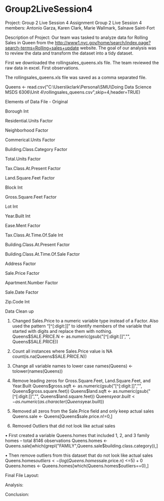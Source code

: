 # Group2LiveSession4

Project: Group 2 Live Session 4 Assignment
Group 2 Live Session 4 members: Antonio Garza, Karen Clark, Marie Wallmark, Salnave Saint-Fort

Description of Project:
Our team was tasked to analyze data for Rolling Sales in Queen from the http://www1.nyc.gov/home/search/index.page?search-terms=Rolling+sales+update website.  The goal of our analysis was to review the data and transform the dataset into a tidy dataset.


First we downloaded the rollingsales_queens.xls file.  The team reviewed the raw data in excel.  First observations.

The rollingsales_queens.xls file was saved as a comma separated file.

Queens <- read.csv("C:\\Users\\kclark\\Personal\\SMU\\Doing Data Science MSDS 6306\\Unit 4\\rollingsales_queens.csv",skip=4,header=TRUE)

Elements of Data File - Original

Borough			                  		Int		

Residential.Units			        		Factor

Neighborhood			            		Factor	

Commerical.Units			        		Factor

Building.Class.Category		    		Factor	

Total.Units				            		Factor

Tax.Class.At.Present	  	    		Factor	

Land.Square.Feet			        		Factor

Block				                  		Int	

Gross.Square.Feet			      			Factor

Lot				                    		Int		

Year.Built				                Int

Ease.Ment			                    Factor	

Tax.Class.At.Time.Of.Sale		      Int

Building.Class.At.Present	        Factor

Building.Class.At.Time.Of.Sale		Factor

Address				                		Factor

Sale.Price												Factor

Apartment.Number		          		Factor

Sale.Date													Factor

Zip.Code			                		Int


Data Clean up
1.	Changed Sales.Price to a numeric variable type instead of a Factor. Also used the pattern “[^[:digit:]]” to identify members of the variable that started with digits and replace them with nothing.
Queens$SALE.PRICE.N <- as.numeric(gsub("[^[:digit:]]","", Queens$SALE.PRICE))
 
2.	Count all instances where Sales.Price value is NA
count(is.na(Queens$SALE.PRICE.N)) 

3.	Change all variable names to lower case 
names(Queens) <- tolower(names(Queens))

4.	Remove leading zeros for Gross.Square.Feet, Land.Square.Feet, and Year.Built
Queens$gross.sqft <- as.numeric(gsub("[^[:digit:]]","", Queens$gross.square.feet))
Queens$land.sqft <- as.numeric(gsub("[^[:digit:]]","", Queens$land.square.feet))
Queens$year.built <- as.numeric(as.character(Queens$year.built))

5.	Removed all zeros from the Sale.Price field and only keep actual sales
Queens.sale <- Queens[Queens$sale.price.n!=0,]

6.	Removed Outliers that did not look like actual sales

•	First created a variable Queens.homes that included 1, 2, and 3 family homes – total 8146 observations
Queens.homes <- Queens.sale[which(grepl("FAMILY",Queens.sale$building.class.category)),]

•	Then remove outliers from this dataset that do not look like actual sales
Queens.homes$outliers <- (log(Queens.homes$sale.price.n) <=5) + 0
Queens.homes <- Queens.homes[which(Queens.homes$outliers==0),]

Final File Layout:



Analysis:

Conclusion:





